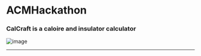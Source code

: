 # ACMHackathon
### CalCraft is a caloire and insulator calculator 
![image](https://github.com/sierrajanson/ACMHackathon/blob/main/LogoCalCraft.png)
***
